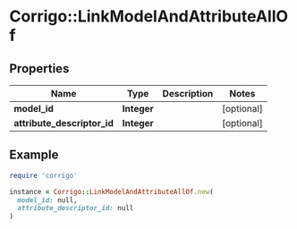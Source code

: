# Corrigo::LinkModelAndAttributeAllOf

## Properties

| Name | Type | Description | Notes |
| ---- | ---- | ----------- | ----- |
| **model_id** | **Integer** |  | [optional] |
| **attribute_descriptor_id** | **Integer** |  | [optional] |

## Example

```ruby
require 'corrigo'

instance = Corrigo::LinkModelAndAttributeAllOf.new(
  model_id: null,
  attribute_descriptor_id: null
)
```

